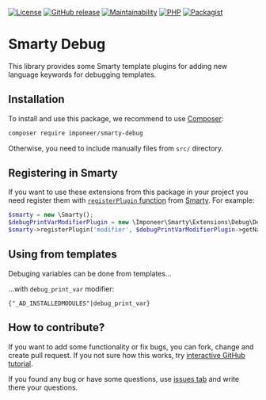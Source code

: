 [![License](https://img.shields.io/github/license/imponeer/smarty-debug.svg)](LICENSE)
[![GitHub release](https://img.shields.io/github/release/imponeer/smarty-debug.svg)](https://github.com/imponeer/smarty-debug/releases) [![Maintainability](https://api.codeclimate.com/v1/badges/79f89e2fe21c0076c29a/maintainability)](https://codeclimate.com/github/imponeer/smarty-debug/maintainability) [![PHP](https://img.shields.io/packagist/php-v/imponeer/smarty-debug.svg)](http://php.net) 
[![Packagist](https://img.shields.io/packagist/dm/imponeer/smarty-debug.svg)](https://packagist.org/packages/imponeer/smarty-debug)

# Smarty Debug

This library provides some Smarty template plugins for adding new language keywords for debugging templates. 

## Installation

To install and use this package, we recommend to use [Composer](https://getcomposer.org):

```bash
composer require imponeer/smarty-debug
```

Otherwise, you need to include manually files from `src/` directory. 

## Registering in Smarty

If you want to use these extensions from this package in your project you need register them with [`registerPlugin` function](https://www.smarty.net/docs/en/api.register.plugin.tpl) from [Smarty](https://www.smarty.net). For example:
```php
$smarty = new \Smarty();
$debugPrintVarModifierPlugin = new \Imponeer\Smarty\Extensions\Debug\DebugPrintVarModifier();
$smarty->registerPlugin('modifier', $debugPrintVarModifierPlugin->getName(), [$debugPrintVarModifierPlugin, 'execute']);
```

## Using from templates

Debuging variables can be done from templates...

...with `debug_print_var` modifier:
```smarty
{"_AD_INSTALLEDMODULES"|debug_print_var}
```
## How to contribute?

If you want to add some functionality or fix bugs, you can fork, change and create pull request. If you not sure how this works, try [interactive GitHub tutorial](https://skills.github.com).

If you found any bug or have some questions, use [issues tab](https://github.com/imponeer/smarty-debug/issues) and write there your questions.
